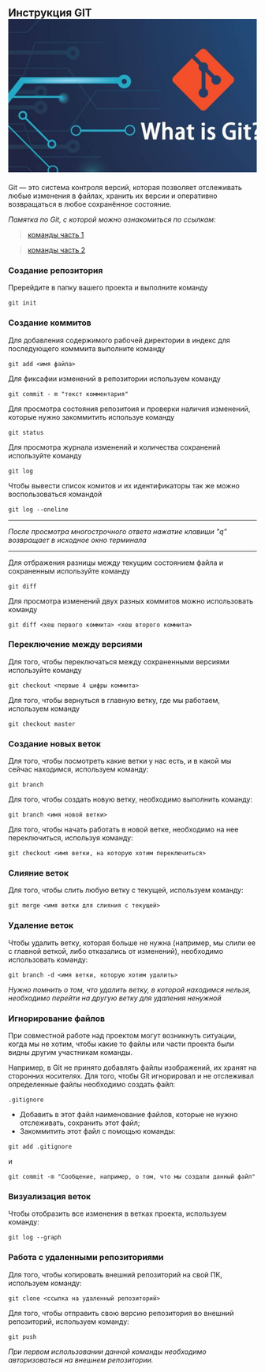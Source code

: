 ##  Инструкция GIT ![логотип git](git.jpg)
Git — это система контроля версий, которая позволяет отслеживать любые изменения в файлах, хранить их версии и оперативно возвращаться в любое сохранённое состояние.

*Памятка по Git, с которой можно ознакомиться по ссылкам:* 
>[команды часть 1](https://habr.com/ru/post/541258/)

>[команды часть 2](https://habr.com/ru/post/542616/)

### Создание репозитория
Пререйдите в папку вашего проекта и выполните команду

```
git init
```
### Создание коммитов
Для добавления содержимого рабочей директории в индекс для последующего комммита выполните команду
```
git add <имя файла>
```

Для фиксафии изменений в репозитории используем команду
```
git commit - m "текст комментария"
```
Для просмотра состояния репозитоия и проверки наличия изменений, которые нужно закоммитить используе команду
```
git status
```
Для просмотра журнала изменений и количества сохранений используйте команду
```
git log
```
Чтобы вывести список комитов и их идентификаторы так же можно воспользоваться командой 
```
git log --oneline
```
___
*После просмотра многострочного ответа нажатие клавиши "q" возвращает в исходное окно терминала*
___

Для отбражения разницы между текущим состоянием файла и сохраненным используйте команду
```
git diff
```
Для просмотра изменений двух разных коммитов можно использовать команду
```
git diff <хеш первого коммита> <хеш второго коммита>
```

### Переключение между версиями
Для того, чтобы переключаться между сохраненными версиями используйте команду

```
git checkout <первые 4 цифры коммита>
```
Для того, чтобы вернуться в главную ветку, где мы работаем, используем команду
```
git checkout master
```
### Создание новых веток
Для того, чтобы посмотреть какие ветки у нас есть, и в какой мы сейчас находимся, используем команду:
```
git branch
```
Для того, чтобы создать новую ветку, необходимо выполнить команду:
```
git branch <имя новой ветки>
```
Для того, чтобы начать работать в новой ветке, необходимо на нее переключиться, используя команду:
```
git checkout <имя ветки, на которую хотим переключиться>
```
### Слияние веток
Для того, чтобы слить любую ветку с текущей, используем команду:
```
git merge <имя ветки для слияния с текущей>
```
### Удаление веток
Чтобы удалить ветку, которая больше не нужна (например, мы слили ее с главной веткой, либо отказались от изменений), необходимо использовать команду:
```
git branch -d <имя ветки, которую хотим удалить>
```
_Нужно помнить о том, что удалить ветку, в которой находимся нельзя, необходимо перейти на другую ветку для удаления ненужной_

### Игнорирование файлов
При совместной работе над проектом могут возникнуть ситуации, когда мы не хотим, чтобы какие то файлы или части проекта были видны другим участникам команды.

Например, в Git не принято добавлять файлы изображений, их хранят на сторонних носителях.
Для того, чтобы Git игнорировал и не отслеживал определенные файлы необходимо создать файл: 
```
.gitignore
```
+ Добавить в этот файл наименование файлов, которые не нужно отслеживать, сохранить этот файл;
+ Закоммитить этот файл с помощью команды:
```
git add .gitignore 
```
и
```
git commit -m "Сообщение, например, о том, что мы создали данный файл"
```
### Визуализация веток
Чтобы отобразить все изменения в ветках проекта, используем команду:
```
git log --graph
```
### Работа с удаленными репозиториями
Для того, чтобы копировать внешний репозиторий на свой ПК, используем команду:
```
git clone <ссылка на удаленный репозиторий>
```
Для того, чтобы отправить свою версию репозитория во внешний репозиторий, используем команду:
```
git push
```
_При первом использовании данной команды необходимо авторизоваться на внешнем репозитории._



